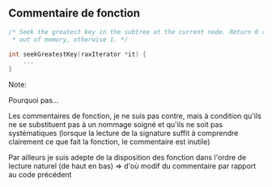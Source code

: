## Commentaire de fonction <i class="fas fa-meh whynot"></i>

``` C
/* Seek the greatest key in the subtree at the current node. Return 0 on
 * out of memory, otherwise 1. */

int seekGreatestKey(raxIterator *it) {
    ...
}
```

Note:

Pourquoi pas...

Les commentaires de fonction, je ne suis pas contre,
mais à condition qu'ils ne se substituent pas à un nommage soigné
et qu'ils ne soit pas systématiques (lorsque la lecture de la signature
suffit à comprendre clairement ce que fait la fonction, le commentaire est inutile)

Par ailleurs je suis adepte de la disposition des fonction dans l'ordre
de lecture naturel (de haut en bas)
=> d'où modif du commentaire par rapport au code précédent


